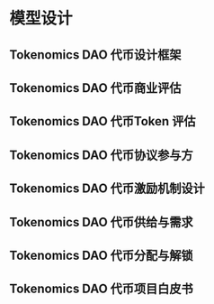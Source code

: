 # 模型设计

## Tokenomics DAO 代币设计框架



## Tokenomics DAO 代币商业评估



## Tokenomics DAO 代币Token 评估



## Tokenomics DAO 代币协议参与方



## Tokenomics DAO 代币激励机制设计



## Tokenomics DAO 代币供给与需求



## Tokenomics DAO 代币分配与解锁



## Tokenomics DAO 代币项目白皮书


